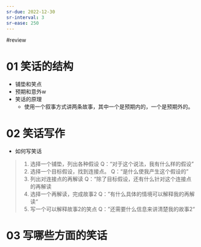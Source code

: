 ```yaml
---
sr-due: 2022-12-30
sr-interval: 3
sr-ease: 250
---
```


#review 
# 01 笑话的结构
- 铺垫和笑点
- 预期和意外w
- 笑话的原理
	- 使用一个叙事方式讲两条故事，其中一个是预期内的，一个是预期外的。
# 02 笑话写作
- 如何写笑话
>1. 选择一个铺垫，列出各种假设
>    Q：“对于这个说法，我有什么样的假设”
>2. 选择一个目标假设，找到连接点。
>	Q：“是什么使我产生这个假设的”
>3. 列出对连接点的再解读
>	Q：“除了目标假设，还有什么针对这个连接点的再解读
>4. 选择一个再解读，完成故事2
>	Q：”有什么具体的情境可以解释我的再解读“
>5. 写一个可以解释故事2的笑点
>	Q：”还需要什么信息来讲清楚我的故事2“
# 03 写哪些方面的笑话
